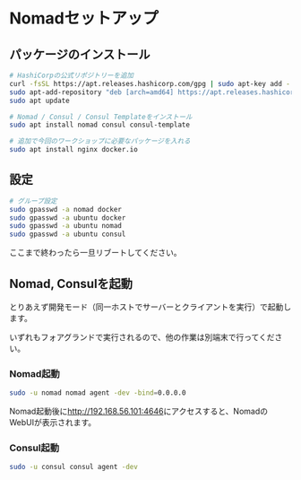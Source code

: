 # Nomadセットアップ

## パッケージのインストール

```bash
# HashiCorpの公式リポジトリーを追加
curl -fsSL https://apt.releases.hashicorp.com/gpg | sudo apt-key add -
sudo apt-add-repository "deb [arch=amd64] https://apt.releases.hashicorp.com $(lsb_release -cs) main"
sudo apt update

# Nomad / Consul / Consul Templateをインストール
sudo apt install nomad consul consul-template
```

```bash
# 追加で今回のワークショップに必要なパッケージを入れる
sudo apt install nginx docker.io
```

## 設定

```bash
# グループ設定
sudo gpasswd -a nomad docker
sudo gpasswd -a ubuntu docker
sudo gpasswd -a ubuntu nomad
sudo gpasswd -a ubuntu consul
```

ここまで終わったら一旦リブートしてください。

## Nomad, Consulを起動

とりあえず開発モード（同一ホストでサーバーとクライアントを実行）で起動します。

いずれもフォアグランドで実行されるので、他の作業は別端末で行ってください。

### Nomad起動

```bash
sudo -u nomad nomad agent -dev -bind=0.0.0.0
```

Nomad起動後に<http://192.168.56.101:4646>にアクセスすると、NomadのWebUIが表示されます。

### Consul起動

```bash
sudo -u consul consul agent -dev
```
